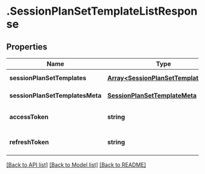 # .SessionPlanSetTemplateListResponse

## Properties

Name | Type | Description | Notes
------------ | ------------- | ------------- | -------------
**sessionPlanSetTemplates** | [**Array&lt;SessionPlanSetTemplateData&gt;**](SessionPlanSetTemplateData.md) |  | [default to undefined]
**sessionPlanSetTemplatesMeta** | [**SessionPlanSetTemplateMeta**](SessionPlanSetTemplateMeta.md) |  | [default to undefined]
**accessToken** | **string** |  | [optional] [default to undefined]
**refreshToken** | **string** |  | [optional] [default to undefined]


[[Back to API list]](../README.md#documentation-for-api-endpoints) [[Back to Model list]](../README.md#documentation-for-models) [[Back to README]](../README.md)
